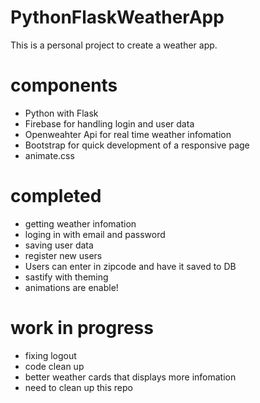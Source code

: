 # PythonFlaskWeatherApp
This is a personal project to create a weather app.

# components
 - Python with Flask 
 - Firebase for handling login and user data 
 - Openweahter Api for real time weather infomation 
 - Bootstrap for quick development of a responsive page 
 - animate.css
 
 # completed 
 - getting weather infomation 
 - loging in with email and password
 - saving user data
 - register new users 
 - Users can enter in zipcode and have it saved to DB 
 - sastify with theming
 - animations are enable! 
 
 # work in progress
 - fixing logout
 - code clean up
 - better weather cards that displays more infomation 
 - need to clean up this repo

 
